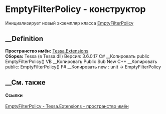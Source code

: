# EmptyFilterPolicy - конструктор
Инициализирует новый экземпляр класса
[EmptyFilterPolicy](T_Tessa_Extensions_EmptyFilterPolicy.htm)
##  __Definition
 **Пространство имён:** [Tessa.Extensions](N_Tessa_Extensions.htm)  
 **Сборка:** Tessa (в Tessa.dll) Версия: 3.6.0.17
C# __Копировать
     public EmptyFilterPolicy()
VB __Копировать
     Public Sub New
C++ __Копировать
     public:
    EmptyFilterPolicy()
F# __Копировать
     new : unit -> EmptyFilterPolicy
##  __См. также
#### Ссылки
[EmptyFilterPolicy - ](T_Tessa_Extensions_EmptyFilterPolicy.htm)
[Tessa.Extensions - пространство имён](N_Tessa_Extensions.htm)
